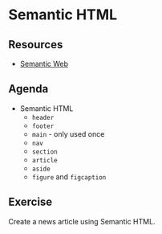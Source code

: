 # Semantic HTML

## Resources

* [Semantic Web](http://seekbrevity.com/semantic-markup-important-web-design/)

## Agenda

* Semantic HTML
  * `header`
  * `footer`
  * `main` - only used once
  * `nav`
  * `section`
  * `article`
  * `aside`
  * `figure` and `figcaption`

## Exercise

Create a news article using Semantic HTML.
